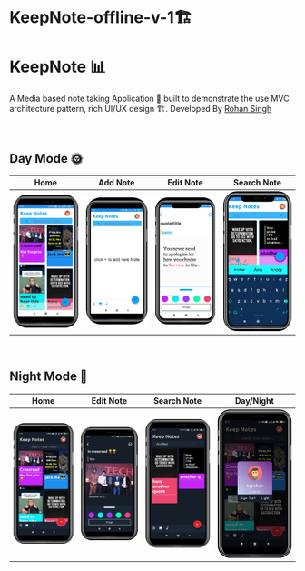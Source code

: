 # KeepNote-offline-v-1🏗

# KeepNote 📊
A Media based note taking Application 📱 built to demonstrate the use MVC architecture pattern, rich UI/UX design 🏗. Developed By [Rohan Singh](https://github.com/tagrohan)

<br />

 <!--  ***Try latest Expenso app apk from below 👇*** 

 [![Expenso](https://img.shields.io/badge/Expenso-APK-black.svg?style=for-the-badge&logo=android)](https://github.com/Spikeysanju/Expenso/releases/download/v1.0.0-alpha01/Expenso.apk)

 <br /> -->

## Day Mode 🌞
Home | Add Note | Edit Note | Search Note 
--- | --- | --- |---
![](https://github.com/tagrohan/KeepNote-offline-v-1/blob/master/images/L1.png) | ![](https://github.com/tagrohan/KeepNote-offline-v-1/blob/master/images/L2.png) | ![](https://github.com/tagrohan/KeepNote-offline-v-1/blob/master/images/L3.png) |![](https://github.com/tagrohan/KeepNote-offline-v-1/blob/master/images/L5.png) 

<br />

## Night Mode 🌚
Home | Edit Note | Search Note | Day/Night
--- | --- | --- |---
![](https://github.com/tagrohan/KeepNote-offline-v-1/blob/master/images/D1.png) | ![](https://github.com/tagrohan/KeepNote-offline-v-1/blob/master/images/D2.png) |![](https://github.com/tagrohan/KeepNote-offline-v-1/blob/master/images/D4.png) |![](https://github.com/tagrohan/KeepNote-offline-v-1/blob/master/images/D5.png) 

<br />
